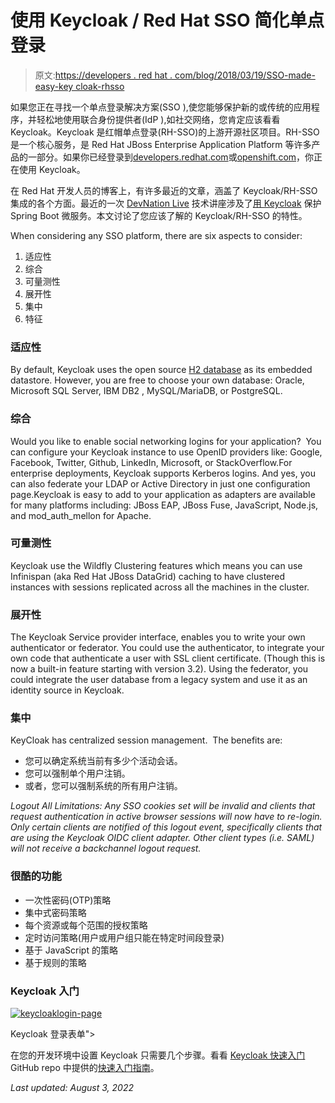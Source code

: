 # 使用 Keycloak / Red Hat SSO 简化单点登录

> 原文:[https://developers . red hat . com/blog/2018/03/19/SSO-made-easy-key cloak-rhsso](https://developers.redhat.com/blog/2018/03/19/sso-made-easy-keycloak-rhsso)

如果您正在寻找一个单点登录解决方案(SSO ),使您能够保护新的或传统的应用程序，并轻松地使用联合身份提供者(IdP ),如社交网络，您肯定应该看看 Keycloak。Keycloak 是红帽单点登录(RH-SSO)的上游开源社区项目。RH-SSO 是一个核心服务，是 Red Hat JBoss Enterprise Application Platform 等许多产品的一部分。如果你已经登录到[developers.redhat.com](https://developers.redhat.com/)或[openshift.com](https://www.openshift.com/)，你正在使用 Keycloak。

在 Red Hat 开发人员的博客上，有许多最近的文章，涵盖了 Keycloak/RH-SSO 集成的各个方面。最近的一次 [DevNation Live](https://developers.redhat.com/devnationlive/) 技术讲座涉及了[用 Keycloak](https://developers.redhat.com/blog/2018/02/28/devnation-live-secure-spring-boot-keycloak/) 保护 Spring Boot 微服务。本文讨论了您应该了解的 Keycloak/RH-SSO 的特性。

When considering any SSO platform, there are six aspects to consider:

1.  适应性
2.  综合
3.  可量测性
4.  展开性
5.  集中
6.  特征

### 适应性

By default, Keycloak uses the open source [H2 database](http://www.h2database.com) as its embedded datastore. However, you are free to choose your own database: Oracle, Microsoft SQL Server, IBM DB2 , MySQL/MariaDB, or PostgreSQL.

### 综合

Would you like to enable social networking logins for your application?  You can configure your Keycloak instance to use OpenID providers like: Google, Facebook, Twitter, Github, LinkedIn, Microsoft, or StackOverflow.For enterprise deployments, Keycloak supports Kerberos logins. And yes, you can also federate your LDAP or Active Directory in just one configuration page.Keycloak is easy to add to your application as adapters are available for many platforms including: JBoss EAP, JBoss Fuse, JavaScript, Node.js, and mod_auth_mellon for Apache.

### 可量测性

Keycloak use the Wildfly Clustering features which means you can use Infinispan (aka Red Hat JBoss DataGrid) caching to have clustered instances with sessions replicated across all the machines in the cluster.

### 展开性

The Keycloak Service provider interface, enables you to write your own authenticator or federator. You could use the authenticator, to integrate your own code that authenticate a user with SSL client certificate. (Though this is now a built-in feature starting with version 3.2). Using the federator, you could integrate the user database from a legacy system and use it as an identity source in Keycloak.

### 集中

KeyCloak has centralized session management.  The benefits are:

*   您可以确定系统当前有多少个活动会话。
*   您可以强制单个用户注销。
*   或者，您可以强制系统的所有用户注销。

*Logout All Limitations: Any SSO cookies set will be invalid and clients that request authentication in active browser sessions will now have to re-login. Only certain clients are notified of this logout event, specifically clients that are using the Keycloak OIDC client adapter. Other client types (i.e. SAML) will not receive a backchannel logout request.*

### 很酷的功能

*   一次性密码(OTP)策略
*   集中式密码策略
*   每个资源或每个范围的授权策略
*   定时访问策略(用户或用户组只能在特定时间段登录)
*   基于 JavaScript 的策略
*   基于规则的策略

### Keycloak 入门

[![](../Images/49d550130db600c7ef8c4b51211b13c2.png "keycloaklogin-page")](/sites/default/files/blog/2018/03/keycloaklogin-page.png)

Keycloak 登录表单">

在您的开发环境中设置 Keycloak 只需要几个步骤。看看 [Keycloak 快速入门](https://github.com/keycloak/keycloak-quickstarts) GitHub repo 中提供的[快速入门指南](https://github.com/keycloak/keycloak-quickstarts/tree/latest.)。

*Last updated: August 3, 2022*
